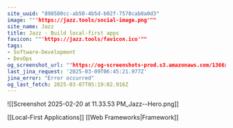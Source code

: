 ```yaml
---
site_uuid: "898580cc-ab50-4b5d-b02f-7578cab8a0d3"
image: ""'https://jazz.tools/social-image.png'""
site_name: Jazz
title: Jazz - Build local-first apps
favicon: ""'https://jazz.tools/favicon.ico'""
tags:
- Software-Development
- DevOps
og_screenshot_url: ""https://og-screenshots-prod.s3.amazonaws.com/1366x768/80/false/f819b4e701a2dc494be75f972972c0057931844a646b33467a69ea98f9c4f435.jpeg""
last_jina_request: '2025-03-09T06:45:21.977Z'
jina_error: "Error occurred"
og_last_fetch: 2025-03-07T05:19:02.916Z
---
```

![[Screenshot 2025-02-20 at 11.33.53 PM_Jazz--Hero.png]]

[[Local-First Applications]]
[[Web Frameworks|Framework]]


